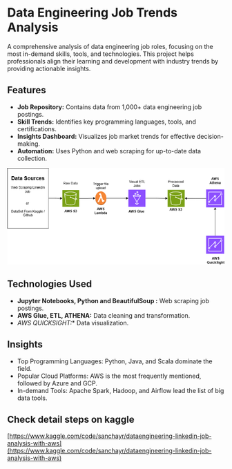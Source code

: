 # Data Engineering Job Trends Analysis  

A comprehensive analysis of data engineering job roles, focusing on the most in-demand skills, tools, and technologies. This project helps professionals align their learning and development with industry trends by providing actionable insights.  

## Features  
- **Job Repository:** Contains data from 1,000+ data engineering job postings.  
- **Skill Trends:** Identifies key programming languages, tools, and certifications.  
- **Insights Dashboard:** Visualizes job market trends for effective decision-making.  
- **Automation:** Uses Python and web scraping for up-to-date data collection.  

![image](https://github.com/SanchayRohad/Data-Engineering-Job-Trends-Analysis/blob/754590a1c7dc99ba408bbeb826dc34cf41c56b35/AWS-DE-LinkedIN-Job-architecture.png)

## Technologies Used  
- **Jupyter Notebooks, Python and BeautifulSoup :** Web scraping job postings.  
- **AWS Glue, ETL, ATHENA:** Data cleaning and transformation.  
- *AWS QUICKSIGHT:** Data visualization.  

## Insights  
- Top Programming Languages: Python, Java, and Scala dominate the field.  
- Popular Cloud Platforms: AWS is the most frequently mentioned, followed by Azure and GCP.  
- In-demand Tools: Apache Spark, Hadoop, and Airflow lead the list of big data tools.  


## Check detail steps on kaggle 
[https://www.kaggle.com/code/sanchayr/dataengineering-linkedin-job-analysis-with-aws](https://www.kaggle.com/code/sanchayr/dataengineering-linkedin-job-analysis-with-aws)
